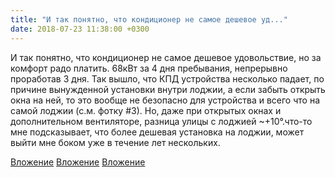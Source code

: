 ```yaml
---
title: "И так понятно, что кондиционер не самое дешевое уд..."
date: 2018-07-23 11:38:00 +0300
---
```


И так понятно, что кондиционер не самое дешевое удовольствие, но за комфорт радо платить. 68кВт за 4 дня пребывания, непрерывно проработав 3 дня. Так вышло, что КПД устройства несколько падает, по причине вынужденной установки внутри лоджии, а если забыть открыть окна на ней, то это вообще не безопасно для устройства и всего что на самой лоджии (с.м. фотку #3). Но, даже при открытых окнах и дополнительном вентиляторе, разница улицы с лоджией ~+10°.что-то мне подсказывает, что более дешевая установка на лоджии, может выйти мне боком уже в течение лет нескольких.


[Вложение](/assets/vk_photos/1/s4YeJcXCyj0.jpg)
[Вложение](/assets/vk_photos/1/G4kwMJ4KEFE.jpg)
[Вложение](/assets/vk_photos/1/7hvuicpYOJY.jpg)
